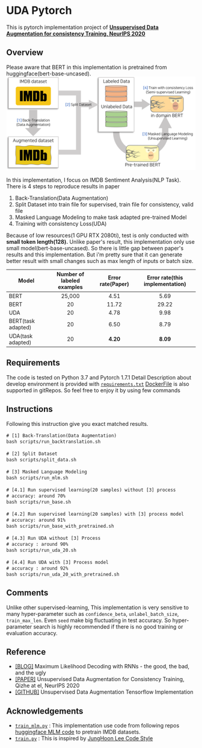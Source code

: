 # UDA Pytorch
This is pytorch implementation project of [**Unsupervised Data Augmentation for consistency Training, NeurIPS 2020**](https://arxiv.org/abs/1904.12848)

## Overview
Please aware that BERT in this implementation is pretrained from huggingface(bert-base-uncased).
![](imgs/overview_architecture.png)

In this implementation, I focus on IMDB Sentiment Analysis(NLP Task).
There is 4 steps to reproduce results in paper

1. Back-Translation(Data Augmentation)
2. Split Dataset into train file for supervised, train file for consistency, valid file 
3. Masked Language Modeling to make task adapted pre-trained Model
4. Training with consistency Loss(UDA)

Because of low resources(1 GPU RTX 2080ti), test is only conducted with **small token length(128).**
Unlike paper's result, this implementation only use small model(bert-base-uncased).
So there is little gap between paper's results and this implementation. 
But i'm pretty sure that it can generate better result with small changes such as max length of inputs or batch size.

Model                  | Number of labeled examples | Error rate(**Paper**) | Error rate(this implementation)
---------------------- | :------------------------: | :-------------------: | :-----------------------------: 
BERT                   | 25,000                     | 4.51                  | 5.69
BERT                   | 20                         | 11.72                 | 29.22
UDA                    | 20                         | 4.78                  | 9.98
BERT(task adapted)     | 20                         | 6.50                  | 8.79
UDA(task adapted)      | 20                         | **4.20**              | **8.09** 

## Requirements
The code is tested on Python 3.7 and Pytorch 1.7.1
Detail Description about develop environment is provided with [`requirements.txt`](requirements.txt) [DockerFile](Dockerfile) is also supported in gitRepos. So feel free to enjoy it by using few commands

## Instructions
Following this instruction give you exact matched results.
```shell
# [1] Back-Translation(Data Augmentation)
bash scripts/run_backtranslation.sh

# [2] Split Dataset
bash scripts/split_data.sh

# [3] Masked Language Modeling
bash scripts/run_mlm.sh

# [4.1] Run supervised learning(20 samples) without [3] process 
# accuracy: around 70%
bash scripts/run_base.sh

# [4.2] Run supervised learning(20 samples) with [3] process model 
# accuracy: around 91%
bash scripts/run_base_with_pretrained.sh

# [4.3] Run UDA without [3] Process
# accuracy : around 90%
bash scripts/run_uda_20.sh

# [4.4] Run UDA with [3] Process model
# accuracy : around 92%
bash scripts/run_uda_20_with_pretrained.sh
```

## Comments
Unlike other supervised-learning, This implementation is very sensitive to many hyper-parameter such as `confidence_beta`, `unlabel_batch_size`, `train_max_len`.
Even `seed` make big fluctuating in test accuracy. So hyper-parameter search is highly recommended if there is no good training or evaluation accuracy.

## Reference
- [[BLOG]](https://nlp.stanford.edu/blog/maximum-likelihood-decoding-with-rnns-the-good-the-bad-and-the-ugly/#:~:text=Temperature%20sampling%20is%20a%20standard,semantic%20distortions%20in%20the%20process.) Maximum Likelihood Decoding with RNNs - the good, the bad, and the ugly
- [[PAPER]](https://arxiv.org/abs/1904.12848) Unsupervised Data Augmentation for Consistency Training, Qizhe at el, NeurIPS 2020
- [[GITHUB]](https://github.com/google-research/uda) Unsupervised Data Augmentation Tensorflow Implementation

## Acknowledgements
 - [`train_mlm.py`](https://github.com/JoungheeKim/uda_pytorch/blob/main/src/train_mlm.py) : This implementation use code from following repos [huggingface MLM code](https://github.com/huggingface/transformers/blob/master/examples/language-modeling/run_mlm.py) to pretrain IMDB datasets.
 - [`train.py`](https://github.com/JoungheeKim/uda_pytorch/blob/main/src/train.py) : This is inspired by [JungHoon Lee Code Style](https://github.com/JhnLee)
